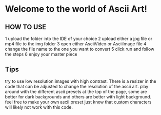 # Welcome to the world of Ascii Art!

## HOW TO USE
1 upload the folder into the IDE of your choice
2 upload either a jpg file or mp4 file to the img folder
3 open either AsciiVideo or AsciiImage file
4 change the file name to the one you want to convert 
5 click run and follow the steps
6 enjoy your master piece

## Tips
try to use low resolution images with high contrast. There is a resizer in the code that can be adjusted to change the resolution of the ascii art. 
play around with the different ascii presets at the top of the page, some are better for dark backgrounds and others are better with light background.
feel free to make your own ascii preset just know that custom characters will likely not work with this code. 

